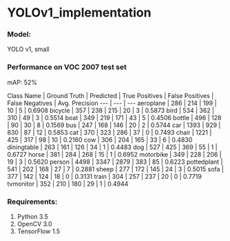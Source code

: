 # YOLOv1_implementation

### Model:
YOLO v1, small

### Performance on VOC 2007 test set

mAP: 52%

Class Name | Ground Truth | Predicted | True Positives | False Positives | False Negatives | Avg. Precision
--- | --- | ---
aeroplane | 286 | 214 | 199 | 10 | 5 | 0.6908
     bicycle | 357 | 238 | 215 | 20 | 3 | 0.5873
        bird | 534 | 362 | 310 | 49 | 3 | 0.5514
        boat | 349 | 219 | 171 | 43 | 5 | 0.4506
      bottle | 496 | 128 |  90 | 30 | 8 | 0.1569
         bus | 247 | 168 | 146 | 20 | 2 | 0.5744
         car | 1393 | 929 | 830 | 87 | 12 | 0.5853
         cat | 370  | 323 | 286 | 37 |  0 | 0.7493
       chair | 1221 | 425 | 317 | 98 | 10 | 0.2160
         cow | 306 | 204 | 165 | 33 | 6 | 0.4830
 diningtable | 263 | 161 | 126 | 34 | 1 | 0.4483
         dog | 527 | 425 | 369 | 55 | 1 | 0.6727
       horse | 381 | 284 | 268 | 15 | 1 | 0.6952
   motorbike | 349 | 228 | 206 | 19 | 3 | 0.5620
      person | 4498 | 3347 | 2879 | 383 | 85 | 0.6223
 pottedplant | 541 | 202 | 168 | 27 | 7 | 0.2881
       sheep | 277 | 172 | 145 | 24 | 3 | 0.5015
        sofa | 377 | 142 | 124 | 18 | 0 | 0.3131
       train | 304 | 257 | 237 | 20 | 0 | 0.7719
   tvmonitor | 352 | 210 | 180 | 29 | 1 | 0.4944
        


### Requirements:
1. Python 3.5
2. OpenCV 3.0
3. TensorFlow 1.5

